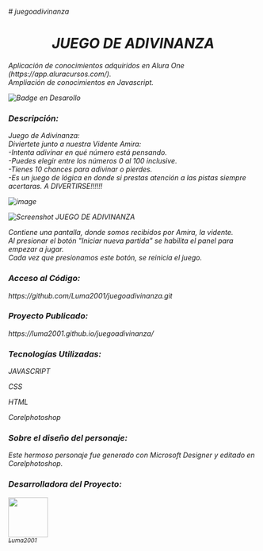 <em># juegoadivinanza<em><br>

<h1 align="center">JUEGO DE ADIVINANZA</h1>
<p>Aplicación de conocimientos adquiridos en Alura One (https://app.aluracursos.com/). <br>
Ampliación de conocimientos en Javascript.</p>
  
![Badge en Desarollo](https://img.shields.io/badge/STATUS-EN%20DESAROLLO-green)

<h3>Descripción:</h3>
<p>Juego de Adivinanza:<br>
Diviertete junto a nuestra Vidente Amira:<br>
  -Intenta adivinar en qué número está pensando.<br>
  -Puedes elegir entre los números 0 al 100 inclusive.<br>
  -Tienes 10 chances para adivinar o pierdes.<br>
  -Es un juego de lógica en donde si prestas atención a las pistas siempre acertaras.
A DIVERTIRSE!!!!!!
</p>

![image](https://github.com/Luma2001/juegoadivinanza/assets/114626233/fff8f5a7-6634-490a-9646-69bef0b03e6a)


![Screenshot  JUEGO DE ADIVINANZA](https://github.com/Luma2001/juegoadivinanza/assets/114626233/8b370292-04c7-4dcb-8e6c-8dbb85679f9d)

<p>Contiene una pantalla, donde somos recibidos por Amira, la vidente. <br>
   Al presionar el botón "Iniciar nueva partida" se habilita el panel para empezar a jugar.<br>
   Cada vez que presionamos este botón, se reinicia el juego. </p>
  
      
<h3>Acceso al Código:</h3>
https://github.com/Luma2001/juegoadivinanza.git

<h3>Proyecto Publicado:</h3>
 https://luma2001.github.io/juegoadivinanza/

<h3>Tecnologías Utilizadas:</h3>
<p>JAVASCRIPT</p>
<p>CSS</p>
<p>HTML</p>
<p>Corelphotoshop</p>

<h3>Sobre el diseño del personaje:</h3>
<p>Este hermoso personaje fue generado con Microsoft Designer y editado en Corelphotoshop.</p>
<h3>Desarrolladora del Proyecto:</h3>

[<img src="https://avatars.githubusercontent.com/u/114626233?s=400&u=dd2604a961ab0af784111b5f02e838c01cf1ee4e&v=4" width=80><br><sub>Luma2001</sub>](https://github.com/Luma2001) 

